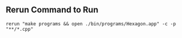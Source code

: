 ## Rerun Command to Run

```
rerun "make programs && open ./bin/programs/Hexagon.app" -c -p "**/*.cpp"
```

